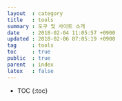 ```yaml
---
layout  : category
title   : tools
summary : 도구 및 사이트 소개
date    : 2018-02-04 11:05:57 +0900
updated : 2018-02-06 07:05:19 +0900
tag     : tools
toc     : true
public  : true
parent  : index
latex   : false
---
```

* TOC
{:toc}

